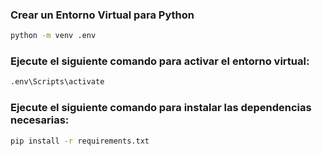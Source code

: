 ### Crear un Entorno Virtual para Python

```bash
python -m venv .env
```

### Ejecute el siguiente comando para activar el entorno virtual:

```bash
.env\Scripts\activate
```

### Ejecute el siguiente comando para instalar las dependencias necesarias:

```bash
pip install -r requirements.txt
```
